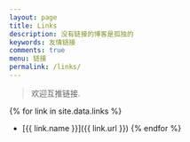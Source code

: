```yaml
---
layout: page
title: Links
description: 没有链接的博客是孤独的
keywords: 友情链接
comments: true
menu: 链接
permalink: /links/
---
```


> 欢迎互推链接.

{% for link in site.data.links %}
* [{{ link.name }}]({{ link.url }})
  {% endfor %}
